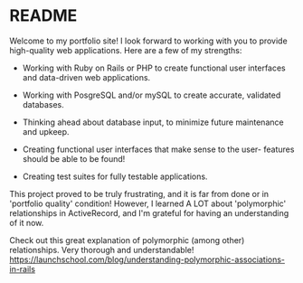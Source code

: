# README

Welcome to my portfolio site! I look forward to working with you to provide high-quality web applications. Here are a few of my strengths:

* Working with Ruby on Rails or PHP to create functional user interfaces and data-driven web applications.

* Working with PosgreSQL and/or mySQL to create accurate, validated databases.

* Thinking ahead about database input, to minimize future maintenance and upkeep.

* Creating functional user interfaces that make sense to the user- features should be able to be found!

* Creating test suites for fully testable applications.


This project proved to be truly frustrating, and it is far from done or in 'portfolio quality' condition! However, I learned A LOT about 'polymorphic' relationships in ActiveRecord, and I'm grateful for having an understanding of it now.

Check out this great explanation of polymorphic (among other) relationships. Very thorough and understandable!
https://launchschool.com/blog/understanding-polymorphic-associations-in-rails
